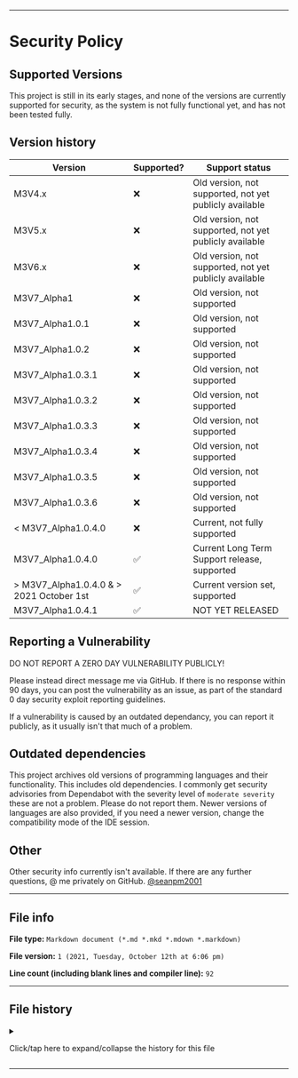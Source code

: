 
***

# Security Policy

## Supported Versions

This project is still in its early stages, and none of the versions are currently supported for security, as the system is not fully functional yet, and has not been tested fully.

## Version history

| Version | Supported?         | Support status |
| ------- | ------------------ |-----------------|
| M3V4.x | :x: | Old version, not supported, not yet publicly available |
| M3V5.x | :x: | Old version, not supported, not yet publicly available |
| M3V6.x | :x: | Old version, not supported, not yet publicly available |
| M3V7_Alpha1   | :x: | Old version, not supported |
| M3V7_Alpha1.0.1   | :x: | Old version, not supported |
| M3V7_Alpha1.0.2   | :x: | Old version, not supported |
| M3V7_Alpha1.0.3.1   | :x: | Old version, not supported |
| M3V7_Alpha1.0.3.2   | :x: | Old version, not supported |
| M3V7_Alpha1.0.3.3   | :x: | Old version, not supported |
| M3V7_Alpha1.0.3.4   | :x: | Old version, not supported |
| M3V7_Alpha1.0.3.5   | :x: | Old version, not supported |
| M3V7_Alpha1.0.3.6   | :x: | Old version, not supported |
| < M3V7_Alpha1.0.4.0   | :x:                | Current, not fully supported |
| M3V7_Alpha1.0.4.0   | :white_check_mark: | Current Long Term Support release, supported |
| > M3V7_Alpha1.0.4.0 & > 2021 October 1st   | :white_check_mark: | Current version set, supported |
| M3V7_Alpha1.0.4.1    | :white_check_mark: | NOT YET RELEASED |

## Reporting a Vulnerability

DO NOT REPORT A ZERO DAY VULNERABILITY PUBLICLY!

Please instead direct message me via GitHub. If there is no response within 90 days, you can post the vulnerability as an issue, as part of the standard 0 day security exploit reporting guidelines.

If a vulnerability is caused by an outdated dependancy, you can report it publicly, as it usually isn't that much of a problem.

## Outdated dependencies

This project archives old versions of programming languages and their functionality. This includes old dependencies. I commonly get security advisories from Dependabot with the severity level of `moderate severity` these are not a problem. Please do not report them. Newer versions of languages are also provided, if you need a newer version, change the compatibility mode of the IDE session.

## Other

Other security info currently isn't available. If there are any further questions, @ me privately on GitHub. [@seanpm2001](https://github.com/seanpm2001/)

***

## File info

**File type:** `Markdown document (*.md *.mkd *.mdown *.markdown)`

**File version:** `1 (2021, Tuesday, October 12th at 6:06 pm)`

**Line count (including blank lines and compiler line):** `92`

***

## File history

<details><summary><p>Click/tap here to expand/collapse the history for this file</p></summary>

**Version 1 (2021, Tuesday, October 12th at 6:06 pm)**

> Changes:

> * Started the file

> * Added the supported versions section

> * Added the version history section

> * Added the reporting a vulnerability section

> * Added the file info section

> * Added the file history section

> * No other changes in version 1

**Version 2 (Coming soon)**

> Changes:

> * Coming soon

> * No other changes in version 2

</details>

***

